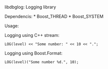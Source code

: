 libdbglog: Logging library

Dependencis:
    * Boost_THREAD
    * Boost_SYSTEM

Usage:

Logging using C++ stream:

    LOG(level) << "Some number: " << 10 << ".";

Logging using Boost.Format:

    LOG(level)("Some number %d.", 10);
